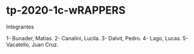 # tp-2020-1c-wRAPPERS

Integrantes

1- Bunader, Matias.
2- Canalini, Lucila.
3- Dalvit, Pedro.
4- Lago, Lucas.
5- Vacatello, Juan Cruz.
